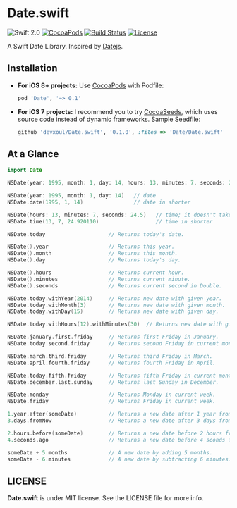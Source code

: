 Date.swift
==========

![Swift 2.0](https://img.shields.io/badge/Swift-2.0-orange.svg)
[![CocoaPods](http://img.shields.io/cocoapods/v/Date.svg?style=flat)](http://cocoapods.org/pods/Date)
[![Build Status](http://img.shields.io/travis/devxoul/Date.swift/master.svg?style=flat)](https://travis-ci.org/devxoul/Date.swift)
[![License](https://img.shields.io/badge/license-MIT-lightgrey.svg)](https://raw.githubusercontent.com/devxoul/Date.swift/master/LICENSE)

A Swift Date Library. Inspired by [Datejs](https://github.com/datejs/Datejs).


Installation
------------

- **For iOS 8+ projects:** Use [CocoaPods](https://cocoapods.org) with Podfile:

    ```ruby
    pod 'Date', '~> 0.1'
    ```


- **For iOS 7 projects:** I recommend you to try [CocoaSeeds](https://github.com/devxoul/CocoaSeeds), which uses source code instead of dynamic frameworks. Sample Seedfile:

    ```ruby
    github 'devxoul/Date.swift', '0.1.0', :files => 'Date/Date.swift'
    ```


At a Glance
-----------

```swift
import Date

NSDate(year: 1995, month: 1, day: 14, hours: 13, minutes: 7, seconds: 24.5)    // datetime

NSDate(year: 1995, month: 1, day: 14)   // date
NSDate.date(1995, 1, 14)                // date in shorter

NSDate(hours: 13, minutes: 7, seconds: 24.5)   // time; it doesn't take care of year, month and date.
NSDate.time(13, 7, 24.920110)                  // time in shorter

NSDate.today                    // Returns today's date.

NSDate().year                   // Returns this year.
NSDate().month                  // Returns this month.
NSDate().day                    // Returns today's day.

NSDate().hours                  // Returns current hour.
NSDate().minutes                // Returns current minute.
NSDate().seconds                // Returns current second in Double.

NSDate.today.withYear(2014)     // Returns new date with given year.
NSDate.today.withMonth(3)       // Returns new date with given month.
NSDate.today.withDay(15)        // Returns new date with given day.

NSDate.today.withHours(12).withMinutes(30)  // Returns new date with given hours and minutes.

NSDate.january.first.friday     // Returns first Friday in January.
NSDate.today.second.friday      // Returns second Friday in current month.

NSDate.march.third.friday       // Returns third Friday in March.
NSDate.april.fourth.friday      // Returns fourth Friday in April.

NSDate.today.fifth.friday       // Returns fifth Friday in current month or `nil` if not exists.
NSDate.december.last.sunday     // Returns last Sunday in December.

NSDate.monday                   // Returns Monday in current week.
NSDate.friday                   // Returns Friday in current week.

1.year.after(someDate)          // Returns a new date after 1 year from given date.
3.days.fromNow                  // Returns a new date after 3 days from now.

2.hours.before(someDate)        // Returns a new date before 2 hours from given date.
4.seconds.ago                   // Returns a new date before 4 sconds from now.

someDate + 5.months             // A new date by adding 5 months.
someDate - 6.minutes            // A new date by subtracting 6 minutes.
```


LICENSE
-------

**Date.swift** is under MIT license. See the LICENSE file for more info.
